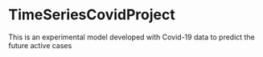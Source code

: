 # TimeSeriesCovidProject
This is an experimental model developed with Covid-19 data to predict the future active cases 
